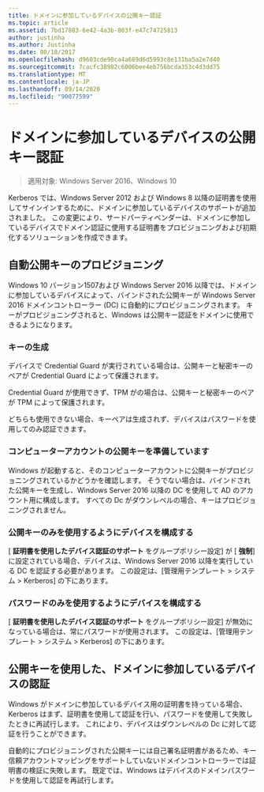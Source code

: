 ```yaml
---
title: ドメインに参加しているデバイスの公開キー認証
ms.topic: article
ms.assetid: 7bd17803-6e42-4a3b-803f-e47c74725813
author: justinha
ms.author: Justinha
ms.date: 08/18/2017
ms.openlocfilehash: d9603cde90ca4a689d6d5993c8e131ba5a2e7d40
ms.sourcegitcommit: 7cacfc38982c6006bee4eb756bcda353c4d3dd75
ms.translationtype: MT
ms.contentlocale: ja-JP
ms.lasthandoff: 09/14/2020
ms.locfileid: "90077599"
---
```

# <a name="domain-joined-device-public-key-authentication"></a>ドメインに参加しているデバイスの公開キー認証

>適用対象: Windows Server 2016、Windows 10

Kerberos では、Windows Server 2012 および Windows 8 以降の証明書を使用してサインインするために、ドメインに参加しているデバイスのサポートが追加されました。 この変更により、サードパーティベンダーは、ドメインに参加しているデバイスでドメイン認証に使用する証明書をプロビジョニングおよび初期化するソリューションを作成できます。

## <a name="automatic-public-key-provisioning"></a>自動公開キーのプロビジョニング

Windows 10 バージョン1507および Windows Server 2016 以降では、ドメインに参加しているデバイスによって、バインドされた公開キーが Windows Server 2016 ドメインコントローラー (DC) に自動的にプロビジョニングされます。 キーがプロビジョニングされると、Windows は公開キー認証をドメインに使用できるようになります。

### <a name="key-generation"></a>キーの生成
デバイスで Credential Guard が実行されている場合は、公開キーと秘密キーのペアが Credential Guard によって保護されます。

Credential Guard が使用できず、TPM がの場合は、公開キーと秘密キーのペアが TPM によって保護されます。

どちらも使用できない場合、キーペアは生成されず、デバイスはパスワードを使用してのみ認証できます。

### <a name="provisioning-computer-account-public-key"></a>コンピューターアカウントの公開キーを準備しています
Windows が起動すると、そのコンピューターアカウントに公開キーがプロビジョニングされているかどうかを確認します。 そうでない場合は、バインドされた公開キーを生成し、Windows Server 2016 以降の DC を使用して AD のアカウント用に構成します。 すべての Dc がダウンレベルの場合、キーはプロビジョニングされません。

### <a name="configuring-device-to-only-use-public-key"></a>公開キーのみを使用するようにデバイスを構成する
[ **証明書を使用したデバイス認証のサポート** をグループポリシー設定] が [ **強制**] に設定されている場合、デバイスは、Windows Server 2016 以降を実行している DC を認証する必要があります。 この設定は、[管理用テンプレート > システム > Kerberos] の下にあります。

### <a name="configuring-device-to-only-use-password"></a>パスワードのみを使用するようにデバイスを構成する
[ **証明書を使用したデバイス認証のサポート** をグループポリシー設定] が無効になっている場合は、常にパスワードが使用されます。 この設定は、[管理用テンプレート > システム > Kerberos] の下にあります。

## <a name="domain-joined-device-authentication-using-public-key"></a>公開キーを使用した、ドメインに参加しているデバイスの認証
Windows がドメインに参加しているデバイス用の証明書を持っている場合、Kerberos はまず、証明書を使用して認証を行い、パスワードを使用して失敗したときに再試行します。 これにより、デバイスはダウンレベルの Dc に対して認証を行うことができます。

自動的にプロビジョニングされた公開キーには自己署名証明書があるため、キー信頼アカウントマッピングをサポートしていないドメインコントローラーでは証明書の検証に失敗します。 既定では、Windows はデバイスのドメインパスワードを使用して認証を再試行します。


